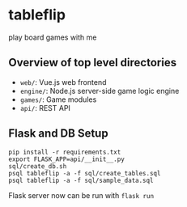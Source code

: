 # tableflip

play board games with me

## Overview of top level directories

- `web/`: Vue.js web frontend
- `engine/`: Node.js server-side game logic engine
- `games/`: Game modules
- `api/`: REST API

## Flask and DB Setup

```
pip install -r requirements.txt
export FLASK_APP=api/__init__.py
sql/create_db.sh
psql tableflip -a -f sql/create_tables.sql
psql tableflip -a -f sql/sample_data.sql
```

Flask server now can be run with `flask run`
